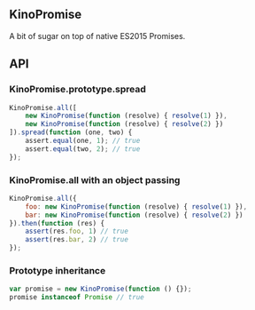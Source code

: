 ## KinoPromise
A bit of sugar on top of native ES2015 Promises.

## API
### KinoPromise.prototype.spread
```javascript
KinoPromise.all([
    new KinoPromise(function (resolve) { resolve(1) }),
    new KinoPromise(function (resolve) { resolve(2) })
]).spread(function (one, two) {
    assert.equal(one, 1); // true
    assert.equal(two, 2); // true
});
```

### KinoPromise.all with an object passing
```javascript
KinoPromise.all({
    foo: new KinoPromise(function (resolve) { resolve(1) }),
    bar: new KinoPromise(function (resolve) { resolve(2) })
}).then(function (res) {
    assert(res.foo, 1) // true
    assert(res.bar, 2) // true
});
```

### Prototype inheritance
```javascript
var promise = new KinoPromise(function () {});
promise instanceof Promise // true
```
